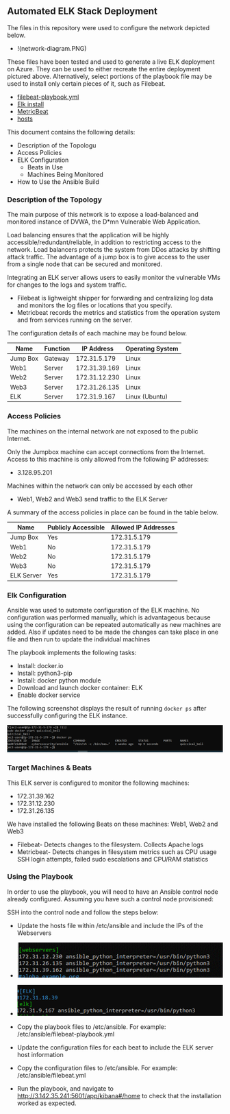 ## Automated ELK Stack Deployment

The files in this repository were used to configure the network depicted below.

- !(network-diagram.PNG)

These files have been tested and used to generate a live ELK deployment on Azure. They can be used to either recreate the entire deployment pictured above. Alternatively, select portions of the playbook file may be used to install only certain pieces of it, such as Filebeat.

- [filebeat-playbook.yml](filebeat-playbook.yml)
- [Elk install](elk-install.yml)
- [MetricBeat](metricbeat-playbook.yml)
- [hosts](hosts.txt)

This document contains the following details:
- Description of the Topologu
- Access Policies
- ELK Configuration
  - Beats in Use
  - Machines Being Monitored
- How to Use the Ansible Build


### Description of the Topology

The main purpose of this network is to expose a load-balanced and monitored instance of DVWA, the D*mn Vulnerable Web Application.

Load balancing ensures that the application will be highly accessible/redundant/reliable, in addition to restricting access to the network.
Load balancers protects the system from DDos attacks by shifting attack traffic. The advantage of a jump box is to give access to the user from a single node that can be secured and monitored.

Integrating an ELK server allows users to easily monitor the vulnerable VMs for changes to the logs and system traffic.
- Filebeat is lighweight shipper for forwarding and centralizing log data and monitors the log files or locations that you specify.
- Metricbeat records the metrics and statistics from the operation system and from services running on the server.

The configuration details of each machine may be found below.

| Name     | Function | IP Address    | Operating System |
|----------|----------|---------------|------------------|
| Jump Box | Gateway  | 172.31.5.179  | Linux            |
| Web1     | Server   | 172.31.39.169 | Linux            |
| Web2     | Server   | 172.31.12.230 | Linux            |
| Web3     | Server   | 172.31.26.135 | Linux            |
| ELK      | Server   | 172.31.9.167  | Linux (Ubuntu)   |

### Access Policies

The machines on the internal network are not exposed to the public Internet. 

Only the Jumpbox machine can accept connections from the Internet. Access to this machine is only allowed from the following IP addresses:
- 3.128.95.201

Machines within the network can only be accessed by each other
-  Web1, Web2 and Web3 send traffic to the ELK Server 

A summary of the access policies in place can be found in the table below.

| Name     | Publicly Accessible | Allowed IP Addresses |
|----------|---------------------|----------------------|
| Jump Box | Yes                 | 172.31.5.179         |
| Web1     | No                  | 172.31.5.179         |
| Web2     | No                  | 172.31.5.179         |
| Web3     | No                  | 172.31.5.179         |
|ELK Server| Yes                 | 172.31.5.179         |

### Elk Configuration

Ansible was used to automate configuration of the ELK machine. No configuration was performed manually, which is advantageous because using the configuration can be repeated automatically as new machines are added. Also if updates need to be made the changes can take place in one file and then run to update the individual machines

The playbook implements the following tasks:
- Install: docker.io
- Install: python3-pip
- Install: docker python module
- Download and launch docker container: ELK
- Enable docker service

The following screenshot displays the result of running `docker ps` after successfully configuring the ELK instance.

![TODO: Update the path with the name of your diagram](dockerps.png)

### Target Machines & Beats
This ELK server is configured to monitor the following machines:
- 172.31.39.162
- 172.31.12.230
- 172.31.26.135

We have installed the following Beats on these machines: Web1, Web2 and Web3
- Filebeat- Detects changes to the filesystem. Collects Apache logs
- Metricbeat- Detects changes in filesystem metrics such as CPU usage SSH login attempts, failed sudo escalations and CPU/RAM statistics

### Using the Playbook
In order to use the playbook, you will need to have an Ansible control node already configured. Assuming you have such a control node provisioned: 

SSH into the control node and follow the steps below:
- Update the hosts file within /etc/ansible and include the IPs of the Webservers
- ![TODO: Update the path with the name of your diagram](webservers_picture.GIF)
- ![TODO: Update the path with the name of your diagram](elk_picture.png)

- Copy the playbook files to /etc/ansible. For example: /etc/ansible/filebeat-playbook.yml
- Update the configuration files for each beat to include the ELK server host information
- Copy the configuration files to /etc/ansible. For example: /etc/ansible/filebeat.yml
- Run the playbook, and navigate to http://3.142.35.241:5601/app/kibana#/home to check that the installation worked as expected.
